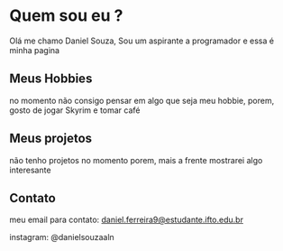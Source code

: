 <!DOCTYPE html>
<html lang="pt-br">
<head>
    <meta charset="UTF-8">
    <meta http-equiv="X-UA-Compatible" content="IE=edge">
    <meta name="viewport" content="width=device-width, initial-scale=1.0">
    <title>FIRST PAGE</title>
</head>
<body>
<h1>Quem sou eu ?</h1>
Olá me chamo Daniel Souza, Sou um aspirante a programador e essa é minha pagina

<h2>Meus Hobbies</h2>
no momento não consigo pensar em algo que seja meu hobbie, porem, gosto de jogar Skyrim e tomar café

<h2>Meus projetos</h2>
não tenho projetos no momento porem, mais a frente mostrarei algo interesante


<h2>Contato</h2>

meu email para contato: daniel.ferreira9@estudante.ifto.edu.br

instagram: @danielsouzaaln


</body>
</html>

